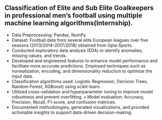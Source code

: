 
## Classification of Elite and Sub Elite Goalkeepers in professional men’s football using multiple machine learning algorithms(Internship).


* Data Preprocessing: Pandas, NumPy
* Dataset: Football data from several elite European leagues over five seasons (2013/2014–2017/2018) obtained from Opta Sports.
* Conducted exploratory data analysis (EDA) to identify anomalies, missing values, and trends.
* Developed and engineered features to enhance model performance and facilitate more accurate predictions. Employed techniques such as normalization, encoding, and dimensionality reduction to optimize the   
  input data.
* Classification algorithms used:  Logistic Regression, Decision Trees, Random Forest, XGBoost) using scikit-learn.
* Utilized cross-validation and hyperparameter tuning to improve model robustness and prevent overfitting.
•	Model evaluation: Accuracy, Precision, Recall, F1-score, and confusion matrices.
* Documented methodologies, generated visualizations, and provided actionable insights to support data-driven decision-making.
